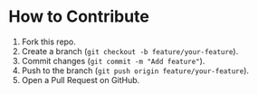 # How to Contribute
1. Fork this repo.
2. Create a branch (`git checkout -b feature/your-feature`).
3. Commit changes (`git commit -m "Add feature"`).
4. Push to the branch (`git push origin feature/your-feature`).
5. Open a Pull Request on GitHub.